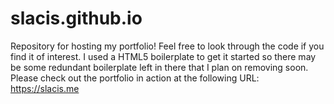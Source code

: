 # slacis.github.io

Repository for hosting my portfolio! Feel free to look through the code if you find it of interest. I used a HTML5 boilerplate to get it started so there may be some redundant boilerplate left in there that I plan on removing soon. Please check out the portfolio in action at the following URL: https://slacis.me
